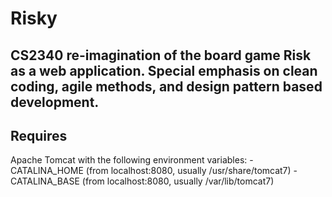 Risky
========================
CS2340 re-imagination of the board game Risk as a web application.
Special emphasis on clean coding, agile methods, and design pattern based development.
-----------------------


Requires 
--------
Apache Tomcat with the following environment variables:
    - CATALINA\_HOME (from localhost:8080, usually /usr/share/tomcat7)
    - CATALINA\_BASE (from localhost:8080, usually /var/lib/tomcat7)
